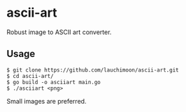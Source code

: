 # ascii-art
Robust image to ASCII art converter.

## Usage
```
$ git clone https://github.com/lauchimoon/ascii-art.git
$ cd ascii-art/
$ go build -o asciiart main.go
$ ./asciiart <png>
```

Small images are preferred.
